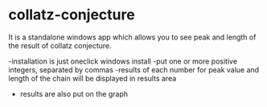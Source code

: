 # collatz-conjecture

It is a standalone windows app which allows you to see peak and length of the result of collatz conjecture.

-installation is just oneclick windows install
-put one or more positive integers, separated by commas
-results of each number for peak value and length of the chain will be displayed in results area
- results are also put on the graph
